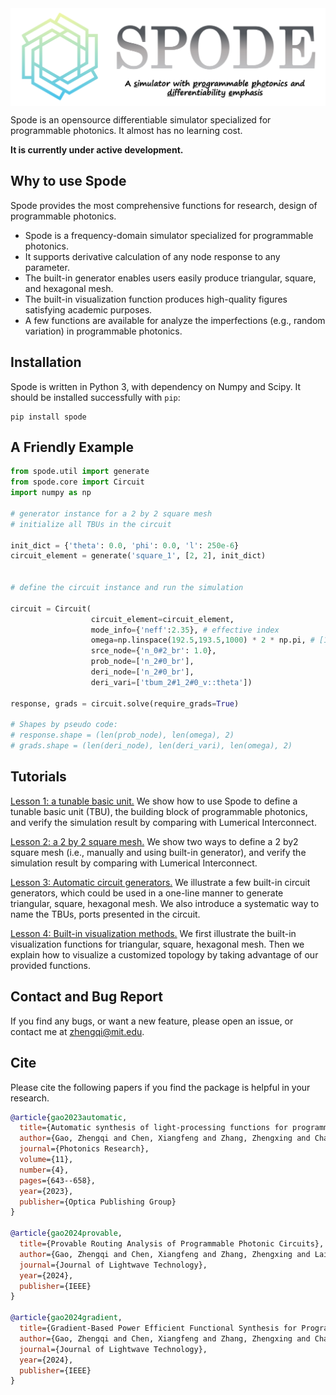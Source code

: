 <img src="docs/figs/spode_logo_v0.png" width="600" align="center"/>

Spode is an opensource differentiable simulator specialized for programmable photonics. It almost has no learning cost.

**It is currently under active development.**

## Why to use Spode

Spode provides the most comprehensive functions for research, design of programmable photonics.  

* Spode is a frequency-domain simulator specialized for programmable photonics.
* It supports derivative calculation of any node response to any parameter.
* The built-in generator enables users easily produce triangular, square, and hexagonal mesh.
* The built-in visualization function produces high-quality figures satisfying academic purposes.
* A few functions are available for analyze the imperfections (e.g., random variation) in programmable photonics.

## Installation

Spode is written in Python 3, with dependency on Numpy and Scipy. It should be installed successfully with ```pip```:

```
pip install spode
```

## A Friendly Example

```python
from spode.util import generate
from spode.core import Circuit
import numpy as np

# generator instance for a 2 by 2 square mesh
# initialize all TBUs in the circuit

init_dict = {'theta': 0.0, 'phi': 0.0, 'l': 250e-6}
circuit_element = generate('square_1', [2, 2], init_dict)

 
# define the circuit instance and run the simulation

circuit = Circuit(
                  circuit_element=circuit_element,
                  mode_info={'neff':2.35}, # effective index
                  omega=np.linspace(192.5,193.5,1000) * 2 * np.pi, # [192.5Thz, 193.5Thz]
                  srce_node={'n_0#2_br': 1.0},
                  prob_node=['n_2#0_br'],
                  deri_node=['n_2#0_br'],
                  deri_vari=['tbum_2#1_2#0_v::theta']) 
                  
response, grads = circuit.solve(require_grads=True) 

# Shapes by pseudo code:
# response.shape = (len(prob_node), len(omega), 2)
# grads.shape = (len(deri_node), len(deri_vari), len(omega), 2)
```


## Tutorials

[Lesson 1: a tunable basic unit.](https://github.com/zhengqigao/spode/blob/main/tutorials/lesson1_verify_tbu/) We show how to use Spode to define a tunable basic unit (TBU), the building block of programmable photonics, and verify the simulation result by comparing with Lumerical Interconnect.

[Lesson 2: a 2 by 2 square mesh.](https://github.com/zhengqigao/spode/blob/main/tutorials/lesson2_verify_2by2_mesh/) We show two ways to define a 2 by2 square mesh (i.e., manually and using built-in generator), and verify the simulation result by comparing with Lumerical Interconnect. 

[Lesson 3: Automatic circuit generators.](https://github.com/zhengqigao/spode/tree/main/tutorials/lesson3_circuit_generator) We illustrate a few built-in circuit generators, which could be used in a one-line manner to generate triangular, square, hexagonal mesh. We also introduce a systematic way to name the TBUs, ports presented in the circuit.

[Lesson 4: Built-in visualization methods.](https://github.com/zhengqigao/spode/tree/main/tutorials/lesson4_visualization) We first illustrate the built-in visualization functions for triangular, square, hexagonal mesh. Then we explain how to visualize a customized topology by taking advantage of our provided functions.

## Contact and Bug Report

If you find any bugs, or want a new feature, please open an issue, or contact me at zhengqi@mit.edu.

## Cite

Please cite the following papers if you find the package is helpful in your research. 

```bibtex
@article{gao2023automatic,
  title={Automatic synthesis of light-processing functions for programmable photonics: theory and realization},
  author={Gao, Zhengqi and Chen, Xiangfeng and Zhang, Zhengxing and Chakraborty, Uttara and Bogaerts, Wim and Boning, Duane S},
  journal={Photonics Research},
  volume={11},
  number={4},
  pages={643--658},
  year={2023},
  publisher={Optica Publishing Group}
}

@article{gao2024provable,
  title={Provable Routing Analysis of Programmable Photonic Circuits},
  author={Gao, Zhengqi and Chen, Xiangfeng and Zhang, Zhengxing and Lai, Chih-Yu and Chakraborty, Uttara and Bogaerts, Wim and Boning, Duane S},
  journal={Journal of Lightwave Technology},
  year={2024},
  publisher={IEEE}
}

@article{gao2024gradient,
  title={Gradient-Based Power Efficient Functional Synthesis for Programmable Photonic Circuits},
  author={Gao, Zhengqi and Chen, Xiangfeng and Zhang, Zhengxing and Chakraborty, Uttara and Bogaerts, Wim and Boning, Duane S},
  journal={Journal of Lightwave Technology},
  year={2024},
  publisher={IEEE}
}
